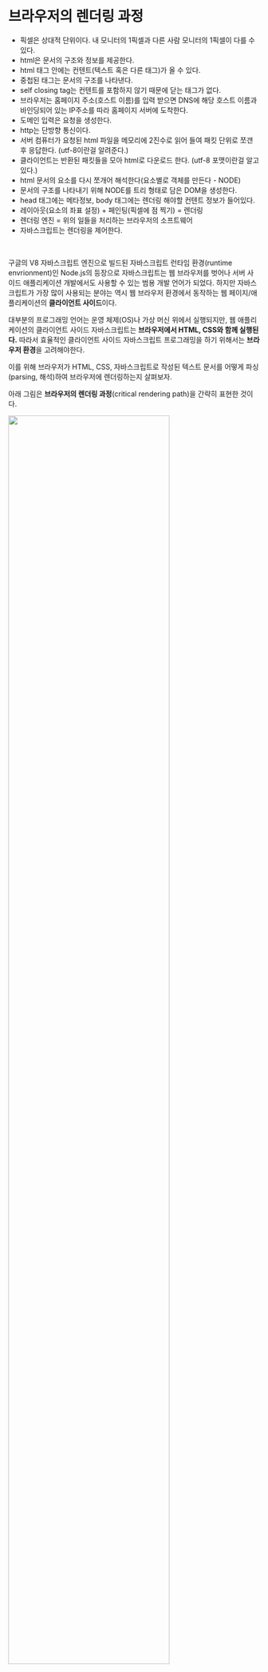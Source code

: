 # 브라우저의 렌더링 과정

* 픽셀은 상대적 단위이다. 내 모니터의 1픽셀과 다른 사람 모니터의 1픽셀이 다를 수 있다.
* html은 문서의 구조와 정보를 제공한다.
* html 태그 안에는 컨텐트(텍스트 혹은 다른 태그)가 올 수 있다.
* 중첩된 태그는 문서의 구조를 나타낸다.
* self closing tag는 컨텐트를 포함하지 않기 때문에 닫는 태그가 없다.
* 브라우저는 홈페이지 주소(호스트 이름)를 입력 받으면 DNS에 해당 호스트 이름과 바인딩되어 있는 IP주소를 따라 홈페이지 서버에 도착한다.
* 도메인 입력은 요청을 생성한다.
* http는 단방향 통신이다.
* 서버 컴퓨터가 요청된 html 파일을 메모리에 2진수로 읽어 들여 패킷 단위로 쪼갠 후 응답한다. (utf-8이란걸 알려준다.)
* 클라이언트는 반환된 패킷들을 모아 html로 다운로드 한다. (utf-8 포맷이란걸 알고있다.)
* html 문서의 요소를 다시 쪼개어 해석한다(요소별로 객체를 만든다 - NODE)
* 문서의 구조를 나타내기 위해 NODE를 트리 형태로 담은 DOM을 생성한다.
* head 태그에는 메타정보, body 태그에는 렌더링 해야할 컨텐트 정보가 들어있다.
* 레이아웃(요소의 좌표 설정) + 페인팅(픽셀에 점 찍기) = 렌더링
* 렌더링 엔진 = 위의 일들을 처리하는 브라우저의 소프트웨어
* 자바스크립트는 렌더링을 제어한다.

&nbsp;  

구글의 V8 자바스크립트 엔진으로 빌드된 자바스크립트 런타임 환경(runtime envrionment)인 Node.js의 등장으로 자바스크립트는 웹 브라우저를 벗어나 서버 사이드 애플리케이션 개발에서도 사용할 수 있는 범용 개발 언어가 되었다. 하지만 자바스크립트가 가장 많이 사용되는 분야는 역시 웹 브라우저 환경에서 동작하는 웹 페이지/애플리케이션의 **클라이언트 사이드**이다.

대부분의 프로그래밍 언어는 운영 체제(OS)나 가상 머신 위에서 실행되지만, 웹 애플리케이션의 클라이언트 사이드 자바스크립트는 **브라우저에서 HTML, CSS와 함께 실행된다.** 따라서 효율적인 클라이언트 사이드 자바스크립트 프로그래밍을 하기 위해서는 **브라우저 환경**을 고려해야한다.

이를 위해 브라우저가 HTML, CSS, 자바스크립트로 작성된 텍스트 문서를 어떻게 파싱(parsing, 해석)하여 브라우저에 렌더링하는지 살펴보자.

아래 그림은 **브라우저의 렌더링 과정**(critical rendering path)을 간략히 표현한 것이다.

<img src="https://user-images.githubusercontent.com/32444914/82745471-c6eda980-9dbf-11ea-82bd-4a89c2f04d6a.png" width="80%" />

1. 브라우저는 HTML, CSS, 자바스크립트, 이미지, 폰트 파일 등 **렌더링에 필요한 리소스를 요청하고 서버로부터 응답 받는다.**
2. **브라우저의 렌더링 엔진**은 서버로부터 응답된 HTML과 CSS를 **파싱**하여 **DOM과 CSSOM을 생성**하고 이들을 결합하여 **렌더 트리**를 생성한다.
3. **브라우저의 자바스크립트 엔진**은 서버로부터 응답된 자바스크립트를 **파싱**하여 **AST(Abstract Syntax Tree)를 생성하고 바이트 코드로 변환하여 실행**한다. 이때 자바스크립트는 DOM API를 통해 DOM, CSSOM을 변경할 수 있다. 변경된 DOM과 CSSOM은 다시 렌더 트리로 결합된다.
4. 렌더 트리를 기반으로 HTML 요소의 **레이아웃**(위치와 크기)를 계산하고, 브라우저의 화면에 HTML 요소를 **페인팅**한다.

&nbsp;  

## 1. 요청과 응답

브라우저의 핵심 기능은 **필요한 리소스를 서버에 요청(request)하고, 서버의 응답(response)을 받아 브라우저에 시각적으로 렌더링하는 것**이다. 즉, 렌더링에 필요한 리소스는 모두 서버에 존재하므로, 필요한 리소스를 서버에 요청하고 서버가 응답한 리소스를 파싱(parsing)하여 렌더링 하는 것이다.

&nbsp;  

> <strong>리소스(Resource)</strong>
>
> HTML, CSS, 자바스크립트, 이미지, 폰트 등의 정적 파일 또는 서버가 동적으로 생성한 데이터

&nbsp;  

서버에 요청을 하기 위해 브라우저는 주소창을 제공한다. 브라우저의 주소창에 URL을 입력하고 엔터 키를 입력하면, URL의 호스트 이름은 DNS를 통해 IP 주소로 변환되고, 이 IP 주소를 갖는 서버에게 요청(request)를 전송한다.

<img src="https://user-images.githubusercontent.com/32444914/82746318-521f6d00-9dc9-11ea-8971-514fe8ed848b.png" width="80%" />

예를 들어 브라우저의 주소창에 `https://poiemaweb.com`을 입력하고 엔터 키를 입력하면 루트 요청(`/`, scheme과 호스트 이름만으로 구성된 URL에 의한 요청)이 poiemaweb.com 서버로 전송된다. **루트 요청에는 명확히 리소스를 요청하는 내용이 없기 때문에 일반적으로 서버는 루트 요청에 대해 암묵적으로 index.html을 응답하도록 기본 설정되어 있다.** 즉, `https://poiemaweb.com`은 `https://poiemaweb.com/index.html`과 같은 요청이다.

따라서 서버는 루트 요청에 대해 서버의 루트 폴더에 존재하는 정적 파일 index.html을 클라이언트(브라우저)로 응답한다. 만약 index.html이 아닌 다른 정적 파일을 서버에 요청하려면 브라우저의 주소창에 `https://poiemaweb.com/assets/data/data.json`과 같이 요청할 정적 파일 경로(서버의 루트 폴더 기준)와 파일 이름을 호스트 이름 뒤에 기술하여 서버에 요청한다. 그러면 서버는 루트 폴더의 assets/data 폴터 내에 있는 정적 파일 data.json을 응답할 것이다.

요청과 응답은 개발자 도구의 Network 패널에서 확인할 수 있다.

<img src="https://user-images.githubusercontent.com/32444914/82746509-767c4900-9dcb-11ea-8704-34535cf2c2a0.png" width="60%" />

위 그림을 살펴보면 index.html(poiemaweb.com)뿐만 아니라 CSS, 자바스크립트, 이미지, 폰트 파일들도 응답된 것을 확인할 수 있다.  이는 브라우저의 렌더링 엔진이 HTML(index.html)을 파싱하는 중 **외부 리소스를 로드하는 태그**(`<link>`, `<img>`, `<script>` 등)를 만나면 HTML의 파싱을 일시 중단하고 해당 리소스 파일을 서버로 요청하기 때문이다.

&nbsp;  

## 2. HTTP 1.1 vs. HTTP 2.0

HTTP(HyperText Transfer Protocol)는 웹에서 <strong>브라우저와 서버가 통신을 하기 위한 프로토콜(규약)</strong>이다. 1989년 HTML, URL과 함께 팀 버너스 리 경이 고안한 HTTP는 1991년 최초로 문서화되었고 1996년 HTTP/1.0, 1999년 HTTP/1.1, 2015년 HTTP/2가 발표되었다. 이중 **HTTP/1.1과 HTTP/2 버전의 차이**에 대해 간략히 살펴보자.

**HTTP/1.1**

<img src="https://user-images.githubusercontent.com/32444914/82746758-631ead00-9dce-11ea-8ebd-1072eb144837.png" width="30%" />

* 커넥션당 하나의 요청과 응답 만을 처리
* HTML 문서 내에 포함된 외부 리소스 요청(`<link>`, `<img>`, `<script>` 등)은 개별적으로 전송되고 응답 또한 개별적으로 전송
* 리소스의 동시 전송이 불가능한 구조이므로 요청할 리소스의 개수에 비례하여 응답 시간도 증가

&nbsp;  

**HTTP/2.0**

<img src="https://user-images.githubusercontent.com/32444914/82746777-96f9d280-9dce-11ea-81a1-bd23a4eadaed.png" width="30%" />

* 커넥션당 여러 개의 요청과 응답, 즉 다중 요청/응답이 가능
* HTTP/1.1에 비해 페이지 로드 속도가 약 50% 빠르다고 한다.

&nbsp;  

## 3. HTML 파싱과 DOM 생성

1. 서버에 존재하던 HTML 파일이 브라우저의 요청에 의해 응답된다. 이때 서버는 브라우저가 요청한 HTML 파일을 읽어 들여 메모리에 저장한 다음 메모리에 저장된 바이트(2진수)를 인터넷을 경유하여 응답한다.
2. 브라우저는 서버가 응답한 HTML 문서를 바이트(2진수) 형태로 응답 받는다. 그리고 바이트 형태의 HTML 문서는 meta 태그의 charset 어트리뷰트에 의해 지정된 **인코딩** 방식(ex. utf-8)을 기준으로 **문자열로 변환**된다.
3. 문자열로 변환된 HTML 문서를 읽어 들여 **문법적 의미를 갖는 코드의 최소 단위인 토큰(token)들로 분해**한다.
4. **각 토큰들은 객체로 변환하여 노드(node)들을 생성**한다. 토큰의 내용에 따라 문서 노드, 요소 노드, 어트리뷰트 노드, 텍스트 노드가 생성된다. 노드는 이후 DOM을 구성하는 기본 요소가 된다.
5. HTML 문서는 HTML 요소들의 집합으로 이루어지며 **HTML 요소는 중첩 관계를 가진다.** 즉, HTML 요소의 컨텐츠 영역(시작 태그와 종료 태그 사이)에는 텍스트 뿐만 아니라 다른 HTML 요소도 포함될 수 있다. 이때 HTML 요소 간에는 중첩 관계에 의해 부자 관계가 형성된다. 이러한 HTML 요소 간의 부자 관계를 반영하여 모든 노드들을 **트리 자료 구조**로 구성한다. 이 노드들로 구성된 트리 자료 구조를 **DOM(Document Object Model) 혹은 DOM Tree**라고 부른다.

&nbsp;  

브라우저의 요청에 의해 서버가 응답한 HTML 문서는 문자열로 이루어진 순수한 텍스트이다. 순수한 텍스트인 HTML 문서를 브라우저에 시각적인 픽셀로 렌더링 하려면 **HTML 문서를 브라우저가 이해할 수 있는 자료구조(객체)로 변환하여 메모리에 저장**해야 한다.

예를 들어 아래와 같은 index.html이 서버로부터 응답되었다고 가정해보자.

```html
<!DOCTYPE html>
<html>
  <head>
    <meta charset="utf-8">
    <link rel="stylesheet" href="style.css">
  </head>
  <body>
    <ul>
      <li id="apple">apple</li>
      <li id="banana">banana</li>
      <li id="orange">orange</li>
    </ul>
    <script src="app.js"></script>
  </body>
</html>
```

브라우저의 렌더링 엔진은 아래 그림과 같은 과정을 통해 **응답 받은 HTML 문서를 파싱하여 DOM(Document Object Model)을 생성**한다.

<img src="https://user-images.githubusercontent.com/32444914/82746962-1cca4d80-9dd0-11ea-82b5-b9c5165b414a.png" width="80%" />

즉, **DOM은 HTML 문서를 파싱한 결과물이다.**

&nbsp;  

## 4. CSS 파싱과 CSSOM 생성

* 바이트 -> 문자 -> 토큰 -> 노드 -> CSSOM

&nbsp;  

렌더링 엔진은 HTML을 처음부터 한줄씩 순차적으로 파싱해서 DOM을 생성해 나간다. 이때 렌더링 엔진은 CSS를 로드하는 `<link>` 태그나 `<style>` 태그를 만나면 DOM 생성을 일시 중단한다.

그리고 `<link>` 태그의 `href` 어트리뷰트에 정의된 CSS 파일을 서버에 요청하여 로드한 CSS나, `<style>` 태그내의 CSS를 HTML과 동일한 파싱 과정(바이트 -> 문자 -> 토큰 -> 노드 -> CSSOM)을 통해 해석하여 <strong>CSSOM(CSS Object Model)</strong>을 생성한다. 이후 CSS 파싱을 완료하면 HTML 파싱이 중단된 지점부터 다시 HTML을 파싱하기 시작하여 DOM 생성을 재개한다.

&nbsp;  

위에서 살펴본 index.html을 다시 살펴보자. index.html에는 CSS 파일을 로드하는 `<link>` 태그가 존재한다.

```html
<!DOCTYPE html>
<html>
  <head>
    <meta charset="utf-8">
    <link rel="stylesheet" href="style.css">
    ...
```

렌더링 엔진은 meta 태그까지 HTML을 순차적으로 해석한 다음, link 태그를 만나면 DOM 생성을 일시 중단하고 link 태그의 href 어트리뷰터에 정의된 CSS 파일을 서버에 요청한다. 예를 들어, 아래와 같은 style.css 파일이 서버로부터 응답되었다고 가정해보자.

```css
body {
  font-size: 18px;
}

ul {
  list-style-type: none;
}
```

서버로부터 CSS 파일이 응답되면 렌더링 엔진은 HTML과 동일한 해석 과정(바이트 -> 문자 -> 토큰 -> 노드 -> CSSOM)을 거쳐 CSS를 파싱하여 CSSOM을 생성한다.

CSSOM은 CSS의 상속을 반영하여 생성된다. 위 예제에서 body 요소에 적용한 `font-size` 프로퍼티와 ul 요소에 적용한 `list-style-type` 프로퍼티는 모든 li 요소에 상속된다. 이러한 상속 관계가 반영되어 아래와 같이 CSSOM이 생성된다.

<img src="https://user-images.githubusercontent.com/32444914/82747635-07f0b880-9dd6-11ea-9241-4ebf8d66ad1c.png" width="60%" />

&nbsp;  

## 5. 렌더 트리 생성

* 렌더링을 위한 트리 구조의 자료 구조
* 완성된 렌더 트리는 각 HTML 요소의 레이아웃(위치와 크기) 계산에 사용되며, 브라우저 화면에 픽셀을 렌더링 하는 페인팅 처리에 입력된다.
* 레이아웃 계산과 페인팅을 다시 실행하는 리렌더링은 성능에 악영향을 주는 작업이다.

&nbsp;  

렌더링 엔진은 서버로부터 응답된 HTML과 CSS를 파싱하여 각각 DOM과 CSSOM을 생성한다. 그리고 DOM과 CSSOM은 렌더링을 위해 <strong>렌더 트리(render tree)</strong>로 결합된다.

렌더 트리는 **렌더링을 위한 트리 구조의 자료 구조**이다. 따라서 브라우저 화면에 렌더링되지 않는 노드(ex. `<meta>`, `<script>` 태그 등)와 CSS에 의해 비표시(ex. `display: none`)되는 노드들은 포함하지 않는다. 다시 말해, **렌더 트리는 브라우저 화면에 렌더링되는 노드들로만 구성된다.** 

<img src="https://user-images.githubusercontent.com/32444914/82747742-391db880-9dd7-11ea-99d4-28f7f86ee6da.png" width="80%" />

&nbsp;  

이후 완성된 렌더 트리는 각 HTML 요소의 레이아웃(위치와 크기) 계산에 사용되며, 브라우저 화면에 픽셀을 렌더링하는 페인팅(painting) 처리에 입력된다.

<img src="https://user-images.githubusercontent.com/32444914/82747767-69655700-9dd7-11ea-97d7-3ec7a5e43a78.png" width="60%" />

&nbsp;  

지금까지 살펴본 브라우저의 렌더링 과정은 반복해서 실행될 수 있다. 예를 들어 아래와 같은 경우, 반복해서 레이아웃 계산과 페인팅이 재차 실행된다.

* 자바스크립트에 의한 노드 추가 또는 삭제
* 브라우저 윈도우의 리사이징에 의한 viewport 크기 변경
* HTML 요소의 레이아웃(크기, 위치)에 변경을 발생시키는 `width`, `height`, `margin`, `padding`, `border`, `display`, `position`, `top`, `right`, `bottom`, `left` 등의 스타일 변경

&nbsp;  

레이아웃 계산과 페인팅을 다시 실행하는 **리렌더링은 비용이 많이 드는, 즉 성능에 악영향을 주는 작업이다**. 따라서 가급적 빈번한 리렌더링이 발생하지 않도록 주의가 필요하다.

&nbsp;  

## 6. 자바스크립트 파싱과 실행

<strong>1. 토크나이징(tokenizing)</strong>

단순한 문자열인 소스 코드를 어휘 분석(lexical analysis)하여 문법적 의미를 가지는 코드의 최소 단위인 토큰(token)들로 분해한다.

<strong>2. 파싱(parsing)</strong>

토큰들의 집합을 구문 분석(syntatic analysis)하여 <strong>AST(Abstract Syntax Tree, 추상적 구문 트리)</strong>를 생성한다. AST는 토큰에 문법적 의미와 구조를 반영한 트리 구조의 자료 구조이다.

**3. 바이트 코드 생성과 실행**

파싱의 결과물로서 생성된 AST는 인터프리터가 실행할 수 있는 중간 코드(intermediate code)인 바이트 코드(bytecode)로 변환되고 인터프리터에 의해 실행된다.

&nbsp;  

HTML 문서를 파싱한 결과물로서 생성된 DOM은 HTML 문서의 구조와 정보 뿐만 아니라, HTML 요소와 스타일 등을 변경할 수 있는 프로그래밍 인터페이스로서의 DOM API를 제공한다. 즉, **자바스크립트 코드에서 DOM API를 사용하면 이미 생성된 DOM을 동적으로 조작할 수 있다.**

CSS 파싱 과정과 마찬가지로 렌더링 엔진은 HTML을 한줄씩 순차적으로 파싱하며 DOM을 생성해 나가다가, 자바스크립트 파일을 로드하는 `<script>` 태그나 자바스크립트 코드를 컨텐츠로 가지는 `<script>` 태그를 만나면 DOM 생성을 일시 중단한다.

그리고 `<script>` 태그 `src` 어트리뷰트에 정의된 자바스크립트 파일을 서버에 요청하여 로드한 자바스크립트 코드나, `<script>` 태그 내의 자바스크립트 코드의 파싱을 위해 자바스크립트 엔진에 제어권을 넘긴다. 이후 자바스크립트 파싱과 실행이 종료되면 렌더링 엔진으로 다시 제어권을 넘겨 HTML 파싱이 중단된 지점부터 다시 HTML 파싱을 시작하여 DOM 생성을 재개한다.

**자바스크립트 파싱과 실행은** 브라우저의 렌더링 엔진이 아닌 **자바스크립트 엔진이 처리한다.** 자바스크립트 엔진은 자바스크립트 코드를 CPU가 이해할 수 있는 저수준 언어(low-level language)로 변환하는 역할을 한다. 자바스크립트 엔진은 구글 크롬과 Node.js의 V8, 파이어폭스의 SpiderMonkey, 사파리의 JavaScriptCore 등 다양한 종류가 존재하며, 모든 자바스크립트 엔진은 ECMAScript 사양을 준수한다.

렌더링 엔진으로부터 제어권을 넘겨 받은 자바스크립트 엔진은 자바스크립트 코드를 파싱하기 시작한다. 렌더링 엔진이 HTML과 CSS를 파싱하여 DOM과 CSSOM을 생성하듯 자바스크립트 엔진은 자바스크립트를 해석하여 <strong>AST(Abstract Syntax Tree, 추상적 구문 트리)</strong>를 생성한다. 그리고 AST를 기반으로 인터프리터가 실행할 수 있는 중간 코드(intermediate code)인 바이트 코드(bytecode)를 생성하여 실행한다.

&nbsp;  

<img src="https://user-images.githubusercontent.com/32444914/82748450-eba44a00-9ddc-11ea-9a2f-b6442e93f71a.png" width="70%" />

&nbsp;  

## 7. 리플로우와 리페인트

만약 자바스크립트 코드에 DOM이나 CSSOM을 변경하는 DOM API가 사용된 경우, DOM이나 CSSOM이 변경된다. 변경된 DOM과 CSSOM은 다시 렌더 트리로 결합되고 **변경된 렌더 트리를 기반으로 레이아웃과 페인트 과정을 거쳐 브라우저의 화면에 다시 렌더링한다. 이를 리플로우(reflow), 리페인트(repaint)라 한다.**

<img src="https://user-images.githubusercontent.com/32444914/82748609-75a0e280-9dde-11ea-82c7-c6546c0cd56c.png" width="80%" />

**리플로우**는 레이아웃 계산을 다시 하는 것을 말하며 노드 추가/삭제, 요소의 크기/위치 변경, 윈도우 리사이징 등 **레이아웃**에 영향을 주는 변경이 발생한 경우에 한하여 실행된다.

**리페인트**는 재결합된 렌더 트리를 기반으로 다시 페인팅 하는 것을 말한다.

따라서 리플로우와 리페인트가 반드시 순차적으로 동시에 실행되는 것은 아니다. 레이아웃에 영향이 없는 병견은 리플로우 없이 리페인트만 실행된다.

&nbsp;  

## 8. 자바스크립트 파싱에 의한 HTML 파싱 중단

지금까지 살펴본 바와 같이 렌더링 엔진과 자바스크립트 엔진은 병렬적으로 파싱을 실행하지 않고 **직렬적**으로 파싱을 수행한다.

<img src="https://user-images.githubusercontent.com/32444914/82748718-25765000-9ddf-11ea-8810-5cf70dd23505.png" width="70%" />

이처럼 브라우저는 동기적(synchronous)으로, 즉 위에서 아래 방향으로 순차적으로 HTML, CSS, 자바스크립트를 파싱하고 실행한다. 이것은 **script 태그의 위치에 따라 HTML 파싱이 블로킹되어 DOM 생성이 지연될 수 있다는 것**을 의미한다. 따라서 **script 태그의 위치는 중요한 의미를 가진다.**

위 예제의 경우, app.js의 파싱과 실행 이전까지는 DOM의 생성이 일시 중단된다. 이때 자바스크립트 코드(app.js)에서 DOM이나 CSSOM을 변경하는 DOM API를 사용할 겨우, DOM이나 CSSOM이 이미 생성되어 있어야 한다. 만약 DOM을 변경하는 DOM API를 사용할 때 DOM의 생성이 완료되지 않은 상태라면 문제가 발생할 수 있다.

아래는 script 태그의 위치에 의해 블로킹이 발생하는 예제이다.

```html
<!DOCTYPE html>
<html>
  <head>
    <meta charset="utf-8">
    <link rel="stylesheet" href="style.css">
    <script>
    	const $apple = document.getElementById('apple');
      $apple.style.color = 'red';
      // TypeError: Cannot read property 'style' of null
    </script>
  </head>
  <body>
    <ul>
      <li id="apple">Apple</li>
      <li id="banana">Banana</li>
      <li id="orange">Orange</li>
    </ul>
  </body>
</html>
```

자바스크립트 코드 내에서 DOM API `document.getElementById('apple')`를 실행하는 시점에는 아직 DOM API가 참조하는 HTML 요소가 파싱되어 DOM에 포함되지 않은 상태이므로, 위 예제는 정상적으로 동작하지 않는다.

이러한 문제를 회피하기 위해 **script 태그의 위치를 body 요소 최하단으로 이동**시킬 수 있다. 그 이유는 아래와 같다.

* DOM이 완성되지 않은 상태에서 자바스크립트가 DOM을 조작한다면 에러가 발생한다.
* 자바스크립트 스크립트 로딩/파싱/실행으로 인한 HTML 요소들의 렌더링에 지장 받는 일이 발생하지 않아 페이지 로딩 시간이 단축된다.

&nbsp;  

```html
<!DOCTYPE html>
<html>
  <head>
    <meta charset="utf-8">
    <link rel="stylesheet" href="style.css">
  </head>
  <body>
    <ul>
      <li id="apple">Apple</li>
      <li id="banana">Banana</li>
      <li id="orange">Orange</li>
    </ul>
    <script>
    	const $apple = document.getElementById('apple');
      $apple.style.color = 'red';
      // Success!
    </script>
  </body>
</html>
```

&nbsp;  

## 9. script 태그의 async / defer 어트리뷰트

앞에서 살펴본 **자바스크립트 파싱에 의한 DOM 생성이 중단(blocking)되는 문제를 근본적으로 해결하기 위해** HTML5부터 script 태그에 `async`와 `defer` 어트리뷰트가 추가되었다.

async와 defer 어트리뷰트는 src 어트리뷰트를 통해 **외부 자바스크립트 파일을 로드하는 경우에만 사용**한다. 즉, src 어트리뷰트가 없는 인라인 자바스크립트에는 사용할 수 없다.

```html
<script src="external.js" async></script>
<script src="external.js" defer></script>
```

async와 defer 어트리뷰트를 사용하면 **HTML 파싱과 외부 자바스크립트 파일의 로드가 비동기적으로 동시에 진행된다.** 하지만 **자바스크립트의 실행 시점에 차이가 있다.**

&nbsp;  

**1. async 어트리뷰트**

HTML 파싱과 외부 자바스크립트 파일의 로드가 비동기적으로 동시에 진행된다. 단, **자바스크립트의 파싱과 실행은 자바스크립트 로드가 완료된 직후 진행되며, 이때 HTML 파싱이 중단된다.**

<img src="https://user-images.githubusercontent.com/32444914/82749691-e39cd800-9de5-11ea-9805-bcdf75a3660f.png" width="70%" />

여러 개의 script 태그의 async 어트리뷰트를 지정하면 **script 태그의 순서와는 상관없이 로드가 완료된 자바스크립트부터 먼저 실행**되므로 순서가 보장되지 않는다. 따라서 순서 보장이 필요한 script 태그에는 async 어트리뷰트를 지정하지 않아야 한다. IE10 이상 버전에서 지원된다.

&nbsp;  

**2. defer 어트리뷰트**

HTML 파싱과 외부 자바스크립트 파일의 로드가 비동기적으로 동시에 진행된다. 단, **자바스크립트의 파싱과 실행은 HTML 파싱이 완료된 직후(DOM 생성이 완료된 직후) 진행된다.**

<img src="https://user-images.githubusercontent.com/32444914/82749778-82293900-9de6-11ea-92fc-09f7c2e09483.png" width="70%" />

따라서 DOM 생성이 완료된 이후 실행되어야 할 자바스크립트에 유용하다. IE10 이상 버전에서 지원된다.

&nbsp;  

## 출처

* [poiemaweb.com - 브라우저의 렌더링 과정](https://poiemaweb.com/fastcampus/browser-rendering)

